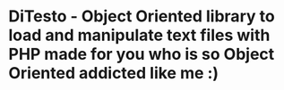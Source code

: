 # DiTesto - Object Oriented library to load and manipulate text files with PHP made for you who is so Object Oriented addicted like me :)
